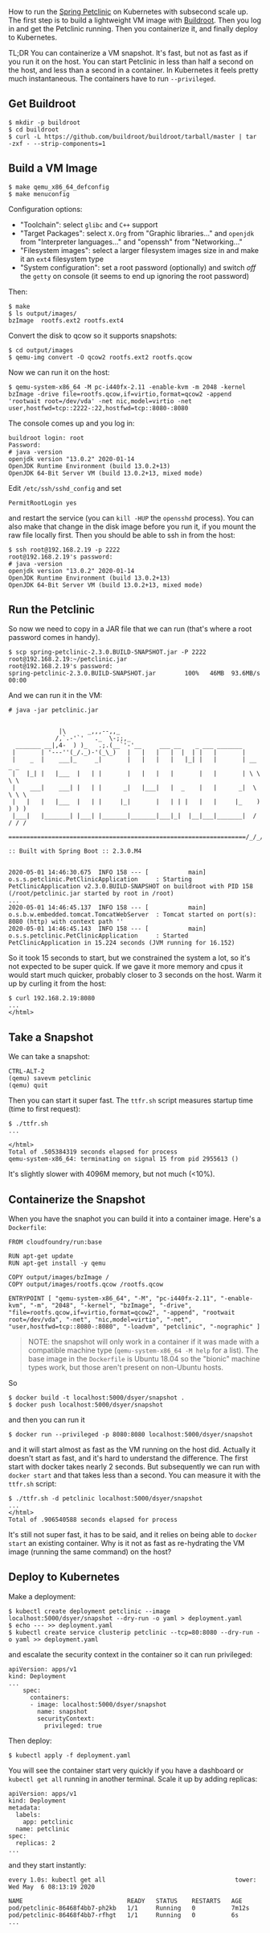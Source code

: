 
How to run the [Spring Petclinic](https://github.com/spring-projects/spring-petclinic) on Kubernetes with subsecond scale up. The first step is to build a lightweight VM image with [Buildroot](https://github.com/buildroot/buildroot). Then you log in and get the Petclinic running. Then you containerize it, and finally deploy to Kubernetes. 

TL;DR You can containerize a VM snapshot. It's fast, but not as fast as if you run it on the host. You can start Petclinic in less than half a second on the host, and less than a second in a container. In Kubernetes it feels pretty much instantaneous. The containers have to run `--privileged`.

## Get Buildroot

```
$ mkdir -p buildroot
$ cd buildroot
$ curl -L https://github.com/buildroot/buildroot/tarball/master | tar -zxf - --strip-components=1
```

## Build a VM Image

```
$ make qemu_x86_64_defconfig
$ make menuconfig
```

Configuration options:

* "Toolchain": select `glibc` and `C++` support
* "Target Packages": select `X.Org` from "Graphic libraries..." and `openjdk` from "Interpreter languages..." and "openssh" from "Networking..."
* "Filesystem images": select a larger filesystem images size in and make it an `ext4` filesystem type
* "System configuration": set a root password (optionally) and switch _off_ the `getty` on console (it seems to end up ignoring the root password)

Then:

```
$ make
$ ls output/images/
bzImage  rootfs.ext2 rootfs.ext4
```

Convert the disk to qcow so it supports snapshots:

```
$ cd output/images
$ qemu-img convert -O qcow2 rootfs.ext2 rootfs.qcow
```

Now we can run it on the host:

```
$ qemu-system-x86_64 -M pc-i440fx-2.11 -enable-kvm -m 2048 -kernel bzImage -drive file=rootfs.qcow,if=virtio,format=qcow2 -append 'rootwait root=/dev/vda' -net nic,model=virtio -net user,hostfwd=tcp::2222-:22,hostfwd=tcp::8080-:8080
```

The console comes up and you log in:

```
buildroot login: root
Password:
# java -version
openjdk version "13.0.2" 2020-01-14
OpenJDK Runtime Environment (build 13.0.2+13)
OpenJDK 64-Bit Server VM (build 13.0.2+13, mixed mode)
```

Edit `/etc/ssh/sshd_config` and set

```
PermitRootLogin yes
```

and restart the service (you can `kill -HUP` the `opensshd` process). You can also make that change in the disk image before you run it, if you mount the raw file locally first. Then you should be able to ssh in from the host:

```
$ ssh root@192.168.2.19 -p 2222
root@192.168.2.19's password: 
# java -version
openjdk version "13.0.2" 2020-01-14
OpenJDK Runtime Environment (build 13.0.2+13)
OpenJDK 64-Bit Server VM (build 13.0.2+13, mixed mode)
```

## Run the Petclinic

So now we need to copy in a JAR file that we can run (that's where a root password comes in handy).

```
$ scp spring-petclinic-2.3.0.BUILD-SNAPSHOT.jar -P 2222 root@192.168.2.19:~/petclinic.jar
root@192.168.2.19's password: 
spring-petclinic-2.3.0.BUILD-SNAPSHOT.jar        100%   46MB  93.6MB/s   00:00    
```

And we can run it in the VM:

```
# java -jar petclinic.jar 


              |\      _,,,--,,_
             /,`.-'`'   ._  \-;;,_
  _______ __|,4-  ) )_   .;.(__`'-'__     ___ __    _ ___ _______
 |       | '---''(_/._)-'(_\_)   |   |   |   |  |  | |   |       |
 |    _  |    ___|_     _|       |   |   |   |   |_| |   |       | __ _ _
 |   |_| |   |___  |   | |       |   |   |   |       |   |       | \ \ \ \
 |    ___|    ___| |   | |      _|   |___|   |  _    |   |      _|  \ \ \ \
 |   |   |   |___  |   | |     |_|       |   | | |   |   |     |_    ) ) ) )
 |___|   |_______| |___| |_______|_______|___|_|  |__|___|_______|  / / / /
 ==================================================================/_/_/_/

:: Built with Spring Boot :: 2.3.0.M4


2020-05-01 14:46:30.675  INFO 158 --- [           main] o.s.s.petclinic.PetClinicApplication     : Starting PetClinicApplication v2.3.0.BUILD-SNAPSHOT on buildroot with PID 158 (/root/petclinic.jar started by root in /root)
...
2020-05-01 14:46:45.137  INFO 158 --- [           main] o.s.b.w.embedded.tomcat.TomcatWebServer  : Tomcat started on port(s): 8080 (http) with context path ''
2020-05-01 14:46:45.143  INFO 158 --- [           main] o.s.s.petclinic.PetClinicApplication     : Started PetClinicApplication in 15.224 seconds (JVM running for 16.152)
```

So it took 15 seconds to start, but we constrained the system a lot, so it's not expected to be super quick. If we gave it more memory and cpus it would start much quicker, probably closer to 3 seconds on the host. Warm it up by curling it from the host:

```
$ curl 192.168.2.19:8080
...
</html>
```

## Take a Snapshot

We can take a snapshot:

```
CTRL-ALT-2
(qemu) savevm petclinic
(qemu) quit
```

Then you can start it super fast. The `ttfr.sh` script measures startup time (time to first request):

```
$ ./ttfr.sh
...

</html>
Total of .505384319 seconds elapsed for process
qemu-system-x86_64: terminating on signal 15 from pid 2955613 ()
```

It's slightly slower with 4096M memory, but not much (<10%).

## Containerize the Snapshot

When you have the snaphot you can build it into a container image. Here's a `Dockerfile`:

```
FROM cloudfoundry/run:base

RUN apt-get update
RUN apt-get install -y qemu

COPY output/images/bzImage /
COPY output/images/rootfs.qcow /rootfs.qcow

ENTRYPOINT [ "qemu-system-x86_64", "-M", "pc-i440fx-2.11", "-enable-kvm", "-m", "2048", "-kernel", "bzImage", "-drive", "file=rootfs.qcow,if=virtio,format=qcow2", "-append", "rootwait root=/dev/vda", "-net", "nic,model=virtio", "-net", "user,hostfwd=tcp::8080-:8080", "-loadvm", "petclinic", "-nographic" ]
```

> NOTE: the snapshot will only work in a container if it was made with a compatible machine type (`qemu-system-x86_64 -M help` for a list). The base image in the `Dockerfile` is Ubuntu 18.04 so the "bionic" machine types work, but those aren't present on non-Ubuntu hosts.

So

```
$ docker build -t localhost:5000/dsyer/snapshot .
$ docker push localhost:5000/dsyer/snapshot
```

and then you can run it

```
$ docker run --privileged -p 8080:8080 localhost:5000/dsyer/snapshot
```

and it will start almost as fast as the VM running on the host did. Actually it doesn't start as fast, and it's hard to understand the difference. The first start with docker takes nearly 2 seconds. But subsequently we can run with `docker start` and that takes less than a second. You can measure it with the `ttfr.sh` script:

```
$ ./ttfr.sh -d petclinic localhost:5000/dsyer/snapshot
...
</html>
Total of .906540588 seconds elapsed for process
```

It's still not super fast, it has to be said, and it relies on being able to `docker start` an existing container. Why is it not as fast as re-hydrating the VM image (running the same command) on the host?

## Deploy to Kubernetes

Make a deployment:

```
$ kubectl create deployment petclinic --image localhost:5000/dsyer/snapshot --dry-run -o yaml > deployment.yaml
$ echo --- >> deployment.yaml
$ kubectl create service clusterip petclinic --tcp=80:8080 --dry-run -o yaml >> deployment.yaml
```

and escalate the security context in the container so it can run privileged:

```
apiVersion: apps/v1
kind: Deployment
...
    spec:
      containers:
      - image: localhost:5000/dsyer/snapshot
        name: snapshot
        securityContext:
          privileged: true
```

Then deploy:

```
$ kubectl apply -f deployment.yaml
```

You will see the container start very quickly if you have a dashboard or `kubectl get all` running in another terminal. Scale it up by adding replicas:

```
apiVersion: apps/v1
kind: Deployment
metadata:
  labels:
    app: petclinic
  name: petclinic
spec:
  replicas: 2
...
```

and they start instantly:

```
every 1.0s: kubectl get all                                    tower: Wed May  6 08:13:19 2020

NAME                             READY   STATUS    RESTARTS   AGE
pod/petclinic-86468f4bb7-ph2kb   1/1     Running   0          7m12s
pod/petclinic-86468f4bb7-rfhgt   1/1     Running   0          6s
...
```